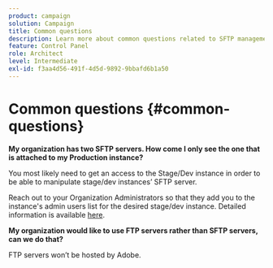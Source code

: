 ```yaml
---
product: campaign
solution: Campaign 
title: Common questions
description: Learn more about common questions related to SFTP management
feature: Control Panel
role: Architect
level: Intermediate
exl-id: f3aa4d56-491f-4d5d-9892-9bbafd6b1a50
---
```

# Common questions {#common-questions}

**My organization has two SFTP servers. How come I only see the one that is attached to my Production instance?**

You most likely need to get an access to the Stage/Dev instance in order to be able to manipulate stage/dev instances’ SFTP server.

Reach out to your Organization Administrators so that they add you to the instance's admin users list for the desired stage/dev instance. Detailed information is available [here](../../discover/using/managing-permissions.md).

**My organization would like to use FTP servers rather than SFTP servers, can we do that?**

FTP servers won’t be hosted by Adobe.
